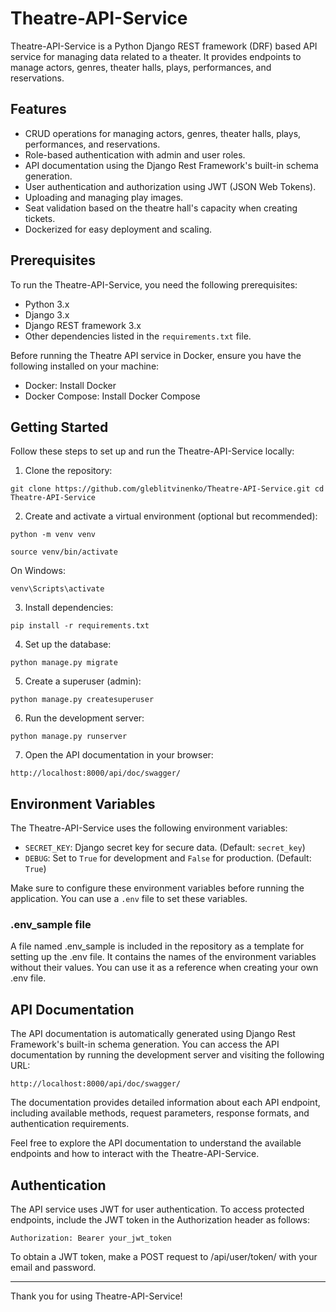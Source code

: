 # Theatre-API-Service

Theatre-API-Service is a Python Django REST framework (DRF) based API service for managing data related to a theater. It provides endpoints to manage actors, genres, theater halls, plays, performances, and reservations.

## Features

- CRUD operations for managing actors, genres, theater halls, plays, performances, and reservations.
- Role-based authentication with admin and user roles.
- API documentation using the Django Rest Framework's built-in schema generation.
- User authentication and authorization using JWT (JSON Web Tokens).
- Uploading and managing play images.
- Seat validation based on the theatre hall's capacity when creating tickets.
- Dockerized for easy deployment and scaling.

## Prerequisites

To run the Theatre-API-Service, you need the following prerequisites:

- Python 3.x
- Django 3.x
- Django REST framework 3.x
- Other dependencies listed in the `requirements.txt` file.

Before running the Theatre API service in Docker, ensure you have the following installed on your machine:

- Docker: Install Docker
- Docker Compose: Install Docker Compose

## Getting Started

Follow these steps to set up and run the Theatre-API-Service locally:

1. Clone the repository:

`git clone https://github.com/gleblitvinenko/Theatre-API-Service.git
cd Theatre-API-Service`


2. Create and activate a virtual environment (optional but recommended):

`python -m venv venv`

`source venv/bin/activate`

On Windows:

`venv\Scripts\activate`


3. Install dependencies:

`pip install -r requirements.txt`


4. Set up the database:

`python manage.py migrate`


5. Create a superuser (admin):

`python manage.py createsuperuser`


6. Run the development server:

`python manage.py runserver`


7. Open the API documentation in your browser:

`http://localhost:8000/api/doc/swagger/`


## Environment Variables

The Theatre-API-Service uses the following environment variables:

- `SECRET_KEY`: Django secret key for secure data. (Default: `secret_key`)
- `DEBUG`: Set to `True` for development and `False` for production. (Default: `True`)

Make sure to configure these environment variables before running the application. You can use a `.env` file to set these variables.

### .env_sample file

A file named .env_sample is included in the repository as a template for setting up the .env file. It contains the names of the environment variables without their values. You can use it as a reference when creating your own .env file.

## API Documentation

The API documentation is automatically generated using Django Rest Framework's built-in schema generation. You can access the API documentation by running the development server and visiting the following URL:

`http://localhost:8000/api/doc/swagger/`


The documentation provides detailed information about each API endpoint, including available methods, request parameters, response formats, and authentication requirements.

Feel free to explore the API documentation to understand the available endpoints and how to interact with the Theatre-API-Service.

## Authentication

The API service uses JWT for user authentication. To access protected endpoints, include the JWT token in the Authorization header as follows:

`Authorization: Bearer your_jwt_token`

To obtain a JWT token, make a POST request to /api/user/token/ with your email and password.

---

Thank you for using Theatre-API-Service!